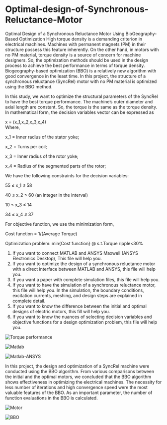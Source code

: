 # Optimal-design-of-Synchronous-Reluctance-Motor
Optimal Design of a Synchronous Reluctance Motor Using BioGeography-Based Optimization
High torque density is a demanding criterion in electrical machines. Machines with permanent magnets (PM) in their structure possess this feature inherently. On the other hand, in motors with no PM material, torque density is a source of concern for machine designers. So, the optimization methods should be used in the design process to achieve the best performance in terms of torque density. Biogeography-based optimization (BBO) is a relatively new algorithm with good convergence in the least time. In this project, the structure of a synchronous reluctance (SyncRel) motor with no PM material is optimized using the BBO method.

In this study, we want to optimize the structural parameters of the SyncRel to have the best torque performance. The machine’s outer diameter and axial length are constant. So, the torque is the same as the torque density. In mathematical form, the decision variables vector can be expressed as

x = (x_1,x_2,x_3,x_4)	                                                 
Where,

x_1 = Inner radius of the stator yoke;

x_2 = Turns per coil;

x_3 = Inner radius of the rotor yoke;

x_4 = Radius of the segmented parts of the rotor;

We have the following constraints for the decision variables:

55 ≤ x_1 ≤ 58	

40 ≤ x_2 ≤ 60 (an integer in the interval)		

10 ≤ x_3 ≤ 14	

34 ≤ x_4 ≤ 37           				 

For objective function, we use the minimization form,

Cost function = 1/(Average Torque)                            

Optimization problem: min⁡{Cost function}    @ s.t.Torque ripple<30%


1. If you want to connect MATLAB and ANSYS Maxwell (ANSYS Electronics Desktop), This file will help you.
2. If you want to optimize the design of a synchronous reluctance motor with a direct interface between MATLAB and ANSYS, this file will help you.
3. If you want a paper with complete simulation files, this file will help you.
4. If you want to have the simulation of a synchronous reluctance motor, this file will help you. In the simulation, the boundary
    conditions, excitation currents, meshing, and design steps are explained in complete detail.
5. If you want to know the difference between the initial and optimal designs of electric motors, this fill will help you.
6. If you want to know the nuances of selecting decision variables and objective functions for a design optimization problem,
    this file will help you.
   
![Torque performance](https://github.com/toohidsharifi/Optimal-design-of-Synchronous-Reluctance-Motor/assets/126771405/777204ab-ae6a-4753-bad9-9a8661b6aaaa)

![Matlab](https://github.com/toohidsharifi/Optimal-design-of-Synchronous-Reluctance-Motor/assets/126771405/b5d1d4ed-d65b-46c4-98f8-81aa13b0ad5d)

![Matlab-ANSYS](https://github.com/toohidsharifi/Optimal-design-of-Synchronous-Reluctance-Motor/assets/126771405/1c9e0098-444d-49bd-8635-2cbdfc7cd130)

In this project, the design and optimization of a SyncRel machine were conducted using the BBO algorithm. From various comparisons between the initial and the optimal motors, we concluded that the BBO algorithm shows effectiveness in optimizing the electrical machines. The necessity for less number of iterations and high convergence speed were the most valuable features of the BBO. As an important parameter, the number of function evaluations in the BBO is calculated.

![Motor](https://github.com/toohidsharifi/Optimal-design-of-Synchronous-Reluctance-Motor/assets/126771405/cadd95f9-da3a-4c90-b735-1f372bece131)

![BBO](https://github.com/toohidsharifi/Optimal-design-of-Synchronous-Reluctance-Motor/assets/126771405/77e019d2-abb8-47ec-bcdd-16dfb2ec728e)

